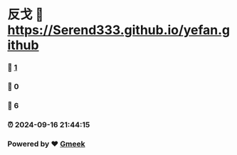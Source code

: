 # 反戈 :link: https://Serend333.github.io/yefan.github 
### :page_facing_up: [1](https://Serend333.github.io/yefan.github/tag.html) 
### :speech_balloon: 0 
### :hibiscus: 6 
### :alarm_clock: 2024-09-16 21:44:15 
### Powered by :heart: [Gmeek](https://github.com/Meekdai/Gmeek)
